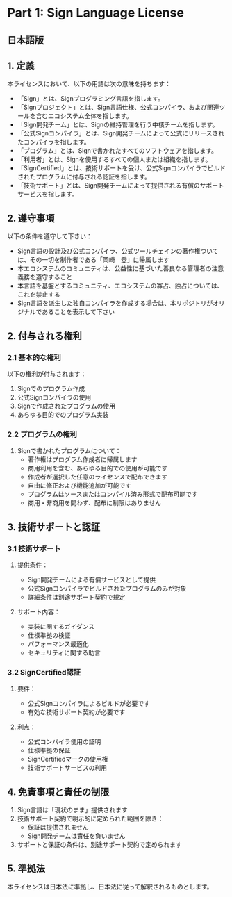 # Part 1: Sign Language License

## 日本語版

## 1. 定義

本ライセンスにおいて、以下の用語は次の意味を持ちます：

- 「Sign」とは、Signプログラミング言語を指します。
- 「Signプロジェクト」とは、Sign言語仕様、公式コンパイラ、および関連ツールを含むエコシステム全体を指します。
- 「Sign開発チーム」とは、Signの維持管理を行う中核チームを指します。
- 「公式Signコンパイラ」とは、Sign開発チームによって公式にリリースされたコンパイラを指します。
- 「プログラム」とは、Signで書かれたすべてのソフトウェアを指します。
- 「利用者」とは、Signを使用するすべての個人または組織を指します。
- 「SignCertified」とは、技術サポートを受け、公式Signコンパイラでビルドされたプログラムに付与される認証を指します。
- 「技術サポート」とは、Sign開発チームによって提供される有償のサポートサービスを指します。

## 2. 遵守事項
以下の条件を遵守して下さい：
- Sign言語の設計及び公式コンパイラ、公式ツールチェインの著作権ついては、その一切を制作者である「岡崎　登」に帰属します
- 本エコシステムのコミュニティは、公益性に基づいた善良なる管理者の注意義務を遵守すること
- 本言語を基盤とするコミュニティ、エコシステムの寡占、独占については、これを禁止する
- Sign言語を派生した独自コンパイラを作成する場合は、本リポジトリがオリジナルであることを表示して下さい

## 2. 付与される権利

### 2.1 基本的な権利
以下の権利が付与されます：
1. Signでのプログラム作成
2. 公式Signコンパイラの使用
3. Signで作成されたプログラムの使用
4. あらゆる目的でのプログラム実装

### 2.2 プログラムの権利
1. Signで書かれたプログラムについて：
   - 著作権はプログラム作成者に帰属します
   - 商用利用を含む、あらゆる目的での使用が可能です
   - 作成者が選択した任意のライセンスで配布できます
   - 自由に修正および機能追加が可能です
   - プログラムはソースまたはコンパイル済み形式で配布可能です
   - 商用・非商用を問わず、配布に制限はありません

## 3. 技術サポートと認証

### 3.1 技術サポート
1. 提供条件：
   - Sign開発チームによる有償サービスとして提供
   - 公式Signコンパイラでビルドされたプログラムのみが対象
   - 詳細条件は別途サポート契約で規定

2. サポート内容：
   - 実装に関するガイダンス
   - 仕様準拠の検証
   - パフォーマンス最適化
   - セキュリティに関する助言

### 3.2 SignCertified認証
1. 要件：
   - 公式Signコンパイラによるビルドが必要です
   - 有効な技術サポート契約が必要です

2. 利点：
   - 公式コンパイラ使用の証明
   - 仕様準拠の保証
   - SignCertifiedマークの使用権
   - 技術サポートサービスの利用

## 4. 免責事項と責任の制限

1. Sign言語は「現状のまま」提供されます
2. 技術サポート契約で明示的に定められた範囲を除き：
   - 保証は提供されません
   - Sign開発チームは責任を負いません
3. サポートと保証の条件は、別途サポート契約で定められます

## 5. 準拠法

本ライセンスは日本法に準拠し、日本法に従って解釈されるものとします。
